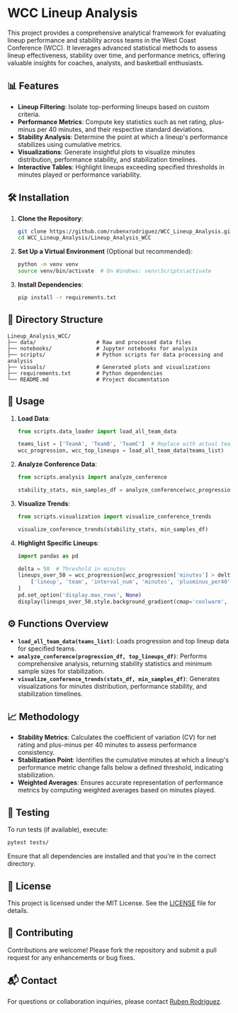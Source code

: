 # WCC Lineup Analysis

This project provides a comprehensive analytical framework for evaluating lineup performance and stability across teams in the West Coast Conference (WCC). It leverages advanced statistical methods to assess lineup effectiveness, stability over time, and performance metrics, offering valuable insights for coaches, analysts, and basketball enthusiasts.

## 📊 Features

- **Lineup Filtering**: Isolate top-performing lineups based on custom criteria.
- **Performance Metrics**: Compute key statistics such as net rating, plus-minus per 40 minutes, and their respective standard deviations.
- **Stability Analysis**: Determine the point at which a lineup's performance stabilizes using cumulative metrics.
- **Visualizations**: Generate insightful plots to visualize minutes distribution, performance stability, and stabilization timelines.
- **Interactive Tables**: Highlight lineups exceeding specified thresholds in minutes played or performance variability.

## 🛠️ Installation

1. **Clone the Repository**:
   ```bash
   git clone https://github.com/rubenxrodriguez/WCC_Lineup_Analysis.git
   cd WCC_Lineup_Analysis/Lineup_Analysis_WCC
   ```

2. **Set Up a Virtual Environment** (Optional but recommended):
   ```bash
   python -m venv venv
   source venv/bin/activate  # On Windows: venv\Scripts\activate
   ```

3. **Install Dependencies**:
   ```bash
   pip install -r requirements.txt
   ```

## 📂 Directory Structure

```
Lineup_Analysis_WCC/
├── data/                   # Raw and processed data files
├── notebooks/              # Jupyter notebooks for analysis
├── scripts/                # Python scripts for data processing and analysis
├── visuals/                # Generated plots and visualizations
├── requirements.txt        # Python dependencies
└── README.md               # Project documentation
```

## 🚀 Usage

1. **Load Data**:
   ```python
   from scripts.data_loader import load_all_team_data

   teams_list = ['TeamA', 'TeamB', 'TeamC']  # Replace with actual team names
   wcc_progression, wcc_top_lineups = load_all_team_data(teams_list)
   ```

2. **Analyze Conference Data**:
   ```python
   from scripts.analysis import analyze_conference

   stability_stats, min_samples_df = analyze_conference(wcc_progression, wcc_top_lineups)
   ```

3. **Visualize Trends**:
   ```python
   from scripts.visualization import visualize_conference_trends

   visualize_conference_trends(stability_stats, min_samples_df)
   ```

4. **Highlight Specific Lineups**:
   ```python
   import pandas as pd

   delta = 50  # Threshold in minutes
   lineups_over_50 = wcc_progression[wcc_progression['minutes'] > delta][
       ['lineup', 'team', 'interval_num', 'minutes', 'plusminus_per40']
   ]
   pd.set_option('display.max_rows', None)
   display(lineups_over_50.style.background_gradient(cmap='coolwarm', subset=['plusminus_per40']))
   ```

## ⚙️ Functions Overview

- **`load_all_team_data(teams_list)`**: Loads progression and top lineup data for specified teams.
- **`analyze_conference(progression_df, top_lineups_df)`**: Performs comprehensive analysis, returning stability statistics and minimum sample sizes for stabilization.
- **`visualize_conference_trends(stats_df, min_samples_df)`**: Generates visualizations for minutes distribution, performance stability, and stabilization timelines.

## 📈 Methodology

- **Stability Metrics**: Calculates the coefficient of variation (CV) for net rating and plus-minus per 40 minutes to assess performance consistency.
- **Stabilization Point**: Identifies the cumulative minutes at which a lineup's performance metric change falls below a defined threshold, indicating stabilization.
- **Weighted Averages**: Ensures accurate representation of performance metrics by computing weighted averages based on minutes played.

## 🧪 Testing

To run tests (if available), execute:

```bash
pytest tests/
```

Ensure that all dependencies are installed and that you're in the correct directory.

## 📄 License

This project is licensed under the MIT License. See the [LICENSE](../LICENSE) file for details.

## 🤝 Contributing

Contributions are welcome! Please fork the repository and submit a pull request for any enhancements or bug fixes.

## 📬 Contact

For questions or collaboration inquiries, please contact [Ruben Rodriguez](mailto:rrodr102@lion.lmu.edu).
